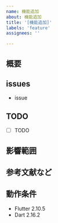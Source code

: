 ```yaml
---
name: 機能追加
about: 機能追加
title: '[機能追加]'
labels: 'feature'
assignees: ''

---
```


## 概要
<!-- なにをやったかを書く -->

## issues
<!-- issueのリンクを書く -->
- issue

## TODO
<!-- issueのTODOをコピーする -->
- [ ] TODO

## 影響範囲
<!-- 変更によるり他へ影響があれば書く -->

## 参考文献など
<!-- 参考文献などあれば書く -->

## 動作条件
<!-- 動作条件を書く　バージョンなど -->
- Flutter 2.10.5
- Dart 2.16.2
